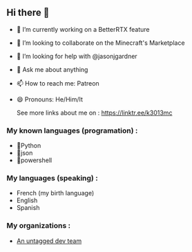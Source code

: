## Hi there 👋

- 🔭 I’m currently working on a BetterRTX feature
- 👯 I’m looking to collaborate on the Minecraft's Marketplace
- 🤔 I’m looking for help with @jasonjgardner
- 💬 Ask me about anything
- 📫 How to reach me: Patreon
- 😄 Pronouns: He/Him/It

  See more links about me on : https://linktr.ee/k3013mc
### My known languages (programation) :
- 🥇Python
- 🥈json
- 🥉powershell
### My languages (speaking) :
- French (my birth language)
- English
- Spanish
### My organizations :
- [An untagged dev team](https://github.com/An-untagged-dev-team)
